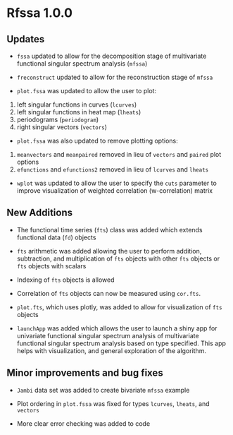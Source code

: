 Rfssa 1.0.0
===========

Updates
-------

-   `fssa` updated to allow for the decomposition stage of multivariate
    functional singular spectrum analysis (`mfssa`)

-   `freconstruct` updated to allow for the reconstruction stage of
    `mfssa`

-   `plot.fssa` was updated to allow the user to plot:

1.  left singular functions in curves (`lcurves`)
2.  left singular functions in heat map (`lheats`)
3.  periodograms (`periodogram`)
4.  right singular vectors (`vectors`)

-   `plot.fssa` was also updated to remove plotting options:

1.  `meanvectors` and `meanpaired` removed in lieu of `vectors` and
    `paired` plot options
2.  `efunctions` and `efunctions2` removed in lieu of `lcurves` and
    `lheats`

-   `wplot` was updated to allow the user to specify the `cuts`
    parameter to improve visualization of weighted correlation
    (w-correlation) matrix

New Additions
-------------

-   The functional time series (`fts`) class was added which extends
    functional data (`fd`) objects

-   `fts` arithmetic was added allowing the user to perform addition,
    subtraction, and multiplication of `fts` objects with other `fts`
    objects or `fts` objects with scalars

-   Indexing of `fts` objects is allowed

-   Correlation of `fts` objects can now be measured using `cor.fts`.

-   `plot.fts`, which uses plotly, was added to allow for visualization
    of `fts` objects

-   `launchApp` was added which allows the user to launch a shiny app
    for univariate functional singular spectrum analysis of multivariate
    functional singular spectrum analysis based on type specified. This
    app helps with visualization, and general exploration of the
    algorithm.

Minor improvements and bug fixes
--------------------------------

-   `Jambi` data set was added to create bivariate `mfssa` example

-   Plot ordering in `plot.fssa` was fixed for types `lcurves`,
    `lheats`, and `vectors`

-   More clear error checking was added to code
